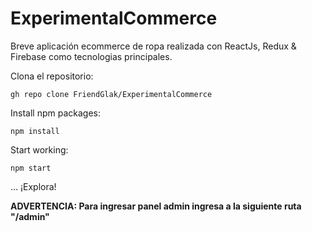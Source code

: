 # ExperimentalCommerce

Breve aplicación ecommerce de ropa realizada con ReactJs, Redux & Firebase como tecnologias principales.

Clona el repositorio:

```
gh repo clone FriendGlak/ExperimentalCommerce
```

Install npm packages:

```
npm install
```

Start working:

```
npm start
```

... ¡Explora!

<b>ADVERTENCIA: Para ingresar panel admin ingresa a la siguiente ruta "/admin"</b>
   
